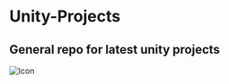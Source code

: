 # Unity-Projects
General repo for latest unity projects
---
![Icon](https://github.com/bondanuclear/Unity-Projects/assets/62964455/a5dae887-7f2f-44f7-aa1e-c0122b44ee10)
